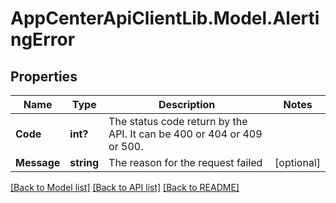 # AppCenterApiClientLib.Model.AlertingError
## Properties

Name | Type | Description | Notes
------------ | ------------- | ------------- | -------------
**Code** | **int?** | The status code return by the API. It can be 400 or 404 or 409 or 500. | 
**Message** | **string** | The reason for the request failed | [optional] 

[[Back to Model list]](../README.md#documentation-for-models) [[Back to API list]](../README.md#documentation-for-api-endpoints) [[Back to README]](../README.md)

